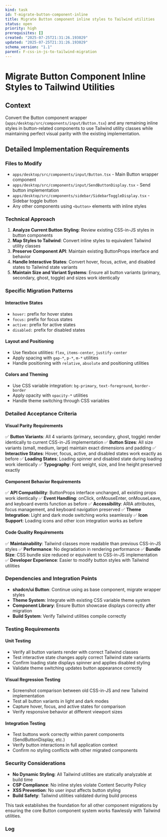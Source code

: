 ```yaml
---
kind: task
id: T-migrate-button-component-inline
title: Migrate Button component inline styles to Tailwind utilities
status: open
priority: high
prerequisites: []
created: "2025-07-25T21:31:26.193029"
updated: "2025-07-25T21:31:26.193029"
schema_version: "1.1"
parent: F-css-in-js-to-tailwind-migration
---
```


# Migrate Button Component Inline Styles to Tailwind Utilities

## Context

Convert the Button component wrapper (`apps/desktop/src/components/input/Button.tsx`) and any remaining inline styles in button-related components to use Tailwind utility classes while maintaining perfect visual parity with the existing implementation.

## Detailed Implementation Requirements

### Files to Modify

- `apps/desktop/src/components/input/Button.tsx` - Main Button wrapper component
- `apps/desktop/src/components/input/SendButtonDisplay.tsx` - Send button implementation
- `apps/desktop/src/components/sidebar/SidebarToggleDisplay.tsx` - Sidebar toggle button
- Any other components using `<button>` elements with inline styles

### Technical Approach

1. **Analyze Current Button Styling**: Review existing CSS-in-JS styles in button components
2. **Map Styles to Tailwind**: Convert inline styles to equivalent Tailwind utility classes
3. **Preserve Component API**: Maintain existing ButtonProps interface and behavior
4. **Handle Interactive States**: Convert hover, focus, active, and disabled states to Tailwind state variants
5. **Maintain Size and Variant Systems**: Ensure all button variants (primary, secondary, ghost, toggle) and sizes work identically

### Specific Migration Patterns

#### Interactive States

- `hover:` prefix for hover states
- `focus:` prefix for focus states
- `active:` prefix for active states
- `disabled:` prefix for disabled states

#### Layout and Positioning

- Use flexbox utilities: `flex`, `items-center`, `justify-center`
- Apply spacing with `gap-*`, `p-*`, `m-*` utilities
- Handle positioning with `relative`, `absolute` and positioning utilities

#### Colors and Theming

- Use CSS variable integration: `bg-primary`, `text-foreground`, `border-border`
- Apply opacity with `opacity-*` utilities
- Handle theme switching through CSS variables

### Detailed Acceptance Criteria

#### Visual Parity Requirements

✅ **Button Variants**: All 4 variants (primary, secondary, ghost, toggle) render identically to current CSS-in-JS implementation
✅ **Button Sizes**: All size variants (small, medium, large) maintain exact dimensions and padding
✅ **Interactive States**: Hover, focus, active, and disabled states work exactly as before
✅ **Loading States**: Loading spinner and disabled state during loading work identically
✅ **Typography**: Font weight, size, and line height preserved exactly

#### Component Behavior Requirements

✅ **API Compatibility**: ButtonProps interface unchanged, all existing props work identically
✅ **Event Handling**: onClick, onMouseEnter, onMouseLeave, and keyboard events function as before
✅ **Accessibility**: ARIA attributes, focus management, and keyboard navigation preserved
✅ **Theme Integration**: Light and dark mode switching works seamlessly
✅ **Icon Support**: Loading icons and other icon integration works as before

#### Code Quality Requirements

✅ **Maintainability**: Tailwind classes more readable than previous CSS-in-JS styles
✅ **Performance**: No degradation in rendering performance
✅ **Bundle Size**: CSS bundle size reduced or equivalent to CSS-in-JS implementation
✅ **Developer Experience**: Easier to modify button styles with Tailwind utilities

### Dependencies and Integration Points

- **shadcn/ui Button**: Continue using as base component, migrate wrapper styles
- **Theme System**: Integrate with existing CSS variable theme system
- **Component Library**: Ensure Button showcase displays correctly after migration
- **Build System**: Verify Tailwind utilities compile correctly

### Testing Requirements

#### Unit Testing

- Verify all button variants render with correct Tailwind classes
- Test interactive state changes apply correct Tailwind state variants
- Confirm loading state displays spinner and applies disabled styling
- Validate theme switching updates button appearance correctly

#### Visual Regression Testing

- Screenshot comparison between old CSS-in-JS and new Tailwind implementation
- Test all button variants in light and dark modes
- Capture hover, focus, and active states for comparison
- Verify responsive behavior at different viewport sizes

#### Integration Testing

- Test buttons work correctly within parent components (SendButtonDisplay, etc.)
- Verify button interactions in full application context
- Confirm no styling conflicts with other migrated components

### Security Considerations

- **No Dynamic Styling**: All Tailwind utilities are statically analyzable at build time
- **CSP Compliance**: No inline styles violate Content Security Policy
- **XSS Prevention**: No user input affects button styling
- **Build Safety**: Tailwind utilities validated during build process

This task establishes the foundation for all other component migrations by ensuring the core Button component system works flawlessly with Tailwind utilities.

### Log
